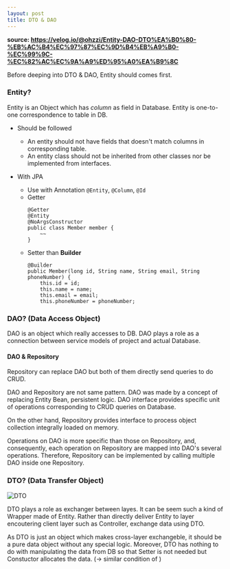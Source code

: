 ```yaml
---
layout: post
title: DTO & DAO
---
```

__source: https://velog.io/@ohzzi/Entity-DAO-DTO%EA%B0%80-%EB%AC%B4%EC%97%87%EC%9D%B4%EB%A9%B0-%EC%99%9C-%EC%82%AC%EC%9A%A9%ED%95%A0%EA%B9%8C__

Before deeping into DTO & DAO, Entity should comes first.

### Entity?
Entity is an Object which has _column_ as field in Database. Entity is one-to-one correspondence to table in DB.

- Should be followed
    - An entity should not have fields that doesn't match columns in corresponding table.
    - An entity class should not be inherited from other classes nor be implemented from interfaces.

- With JPA
    - Use with Annotation ```@Entity```, ```@Column```, ```@Id```
    - Getter
        ```
        @Getter
        @Entity
        @NoArgsConstructor
        public class Member member {
            ~~
        }
        ```
    - Setter than **Builder**
        ```
        @Builder
        public Member(long id, String name, String email, String phoneNumber) {
            this.id = id;
            this.name = name;
            this.email = email;
            this.phoneNumber = phoneNumber;
        
        ```
### DAO? (Data Access Object)
DAO is an object which really accesses to DB.
DAO plays a role as a connection between service models of project and actual Database.

#### DAO & Repository
Repository can replace DAO but both of them directly send queries to do CRUD.

DAO and Repository are not same pattern.
DAO was made by a concept of replacing Entity Bean, persistent logic.
DAO interface provides specific unit of operations corresponding to CRUD queries on Database.

On the other hand, Repository provides interface to process object collection integrally loaded on memory.

Operations on DAO is more specific than those on Repository, and, consequently, each operation on Repository are mapped into DAO's several operations. Therefore, Repository can be implemented by calling multiple DAO inside one Repository.


### DTO? (Data Transfer Object)
![DTO](https://media.vlpt.us/images/ohzzi/post/4cec2790-be9f-4263-96ee-704325bbeac1/spring-package-flow.png)

DTO plays a role as exchanger between layes. It can be seem such a kind of Wrapper made of Entity. Rather than directly deliver Entity to layer encoutering client layer such as Controller, exchange data using DTO.

As DTO is just an object which makes cross-layer exchangeble, it should be a pure data object without any special logic. Moreover, DTO has nothing to do with manipulating the data from DB so that Setter is not needed but Constuctor allocates the data. (-> similar condition of )